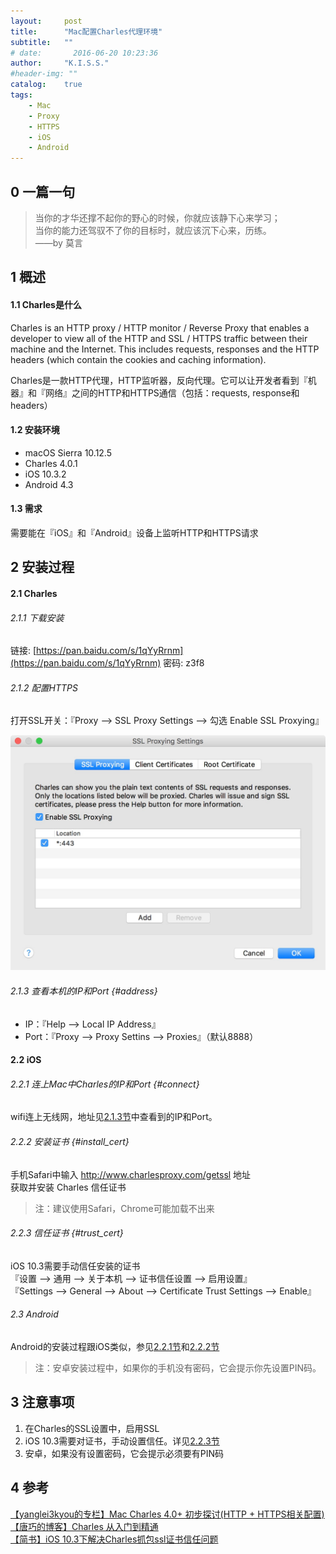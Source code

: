 ```yaml
---
layout:     post
title:      "Mac配置Charles代理环境"
subtitle:   ""
# date:       2016-06-20 10:23:36
author:     "K.I.S.S."
#header-img: ""
catalog:    true
tags:
    - Mac
    - Proxy
    - HTTPS
    - iOS
    - Android
---
```


## 0 一篇一句

> 当你的才华还撑不起你的野心的时候，你就应该静下心来学习；    
当你的能力还驾驭不了你的目标时，就应该沉下心来，历练。    
                                    ——by 莫言

## 1 概述

#### 1.1 Charles是什么

Charles is an HTTP proxy / HTTP monitor / Reverse Proxy that enables a developer to view all of the HTTP and SSL / HTTPS traffic between their machine and the Internet. This includes requests, responses and the HTTP headers (which contain the cookies and caching information).

Charles是一款HTTP代理，HTTP监听器，反向代理。它可以让开发者看到『机器』和『网络』之间的HTTP和HTTPS通信（包括：requests, response和headers）

#### 1.2 安装环境

- macOS Sierra 10.12.5
- Charles 4.0.1
- iOS 10.3.2
- Android 4.3

#### 1.3 需求

需要能在『iOS』和『Android』设备上监听HTTP和HTTPS请求

## 2 安装过程

#### 2.1 Charles

###### 2.1.1 下载安装
链接: [https://pan.baidu.com/s/1qYyRrnm](https://pan.baidu.com/s/1qYyRrnm) 密码: z3f8   

###### 2.1.2 配置HTTPS

打开SSL开关：『Proxy --> SSL Proxy Settings --> 勾选 Enable SSL Proxying』

![CharlesSslSettings](/img/in-post/post-setting-up-charles-in-mac-to-proxy-ios-and-android-device/charles-ssl-settings.jpeg)

###### 2.1.3 查看本机的IP和Port {#address}

- IP：『Help --> Local IP Address』
- Port：『Proxy --> Proxy Settins --> Proxies』（默认8888）

#### 2.2 iOS

###### 2.2.1 连上Mac中Charles的IP和Port {#connect}

wifi连上无线网，地址见[2.1.3节](#address)中查看到的IP和Port。

###### 2.2.2 安装证书 {#install_cert}

手机Safari中输入 http://www.charlesproxy.com/getssl 地址    
获取并安装 Charles 信任证书

> 注：建议使用Safari，Chrome可能加载不出来

###### 2.2.3 信任证书 {#trust_cert}

iOS 10.3需要手动信任安装的证书    
『设置 --> 通用 --> 关于本机 --> 证书信任设置 --> 启用设置』    
『Settings --> General --> About --> Certificate Trust Settings --> Enable』

###### 2.3 Android

Android的安装过程跟iOS类似，参见[2.2.1节](#connect)和[2.2.2节](#install_cert)

> 注：安卓安装过程中，如果你的手机没有密码，它会提示你先设置PIN码。

## 3 注意事项

1. 在Charles的SSL设置中，启用SSL
2. iOS 10.3需要对证书，手动设置信任。详见[2.2.3节](#trust_cert)
3. 安卓，如果没有设置密码，它会提示必须要有PIN码

## 4 参考

[【yanglei3kyou的专栏】Mac Charles 4.0+ 初步探讨(HTTP + HTTPS相关配置)](http://blog.csdn.net/yanglei3kyou/article/details/52571554)    
[【唐巧的博客】Charles 从入门到精通](http://blog.devtang.com/2015/11/14/charles-introduction/)    
[【简书】iOS 10.3下解决Charles抓包ssl证书信任问题](http://www.jianshu.com/p/6ad09374053b)

